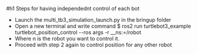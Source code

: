 #h1 Steps for having independednt control of each bot
* Launch the multi_tb3_simulation_launch.py in the bringup folder
* Open a new terminal and write command $ ros2 run turtlebot3_example turtlebot_position_control --ros args -r __ns:=/robot<n>
* Where n is the robot you want to control it.
* Proceed with step 2 again to control position for any other robot
